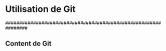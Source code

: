 # Utilisation de Git

################################################################

## Content de Git